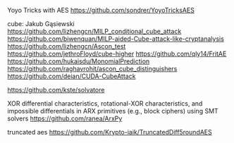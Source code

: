 
Yoyo Tricks with AES
https://github.com/sondrer/YoyoTricksAES


cube:
Jakub Gąsiewski
https://github.com/lizhengcn/MILP_conditional_cube_attack
https://github.com/biwenquan/MILP-aided-Cube-attack-like-cryptanalysis
https://github.com/lizhengcn/Ascon_test
https://github.com/jethroFloyd/cube-higher
https://github.com/qly14/FritAE
https://github.com/hukaisdu/MonomialPrediction
https://github.com/raghavrohit/ascon_cube_distinguishers
https://github.com/deian/CUDA-CubeAttack


https://github.com/kste/solvatore

XOR differential characteristics, rotational-XOR characteristics, and impossible differentials in ARX primitives (e.g., block ciphers) using SMT solvers
https://github.com/ranea/ArxPy

truncated aes
https://github.com/Krypto-iaik/TruncatedDiff5roundAES